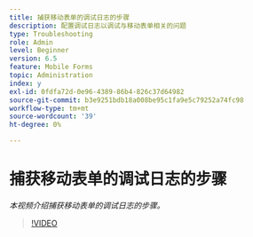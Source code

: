 ```yaml
---
title: 捕获移动表单的调试日志的步骤
description: 配置调试日志以调试与移动表单相关的问题
type: Troubleshooting
role: Admin
level: Beginner
version: 6.5
feature: Mobile Forms
topic: Administration
index: y
exl-id: 0fdfa72d-0e96-4389-86b4-826c37d64982
source-git-commit: b3e9251bdb18a008be95c1fa9e5c79252a74fc98
workflow-type: tm+mt
source-wordcount: '39'
ht-degree: 0%

---
```


# 捕获移动表单的调试日志的步骤

*本视频介绍捕获移动表单的调试日志的步骤。*

>[!VIDEO](https://video.tv.adobe.com/v/335516?quality=12&learn=on)
